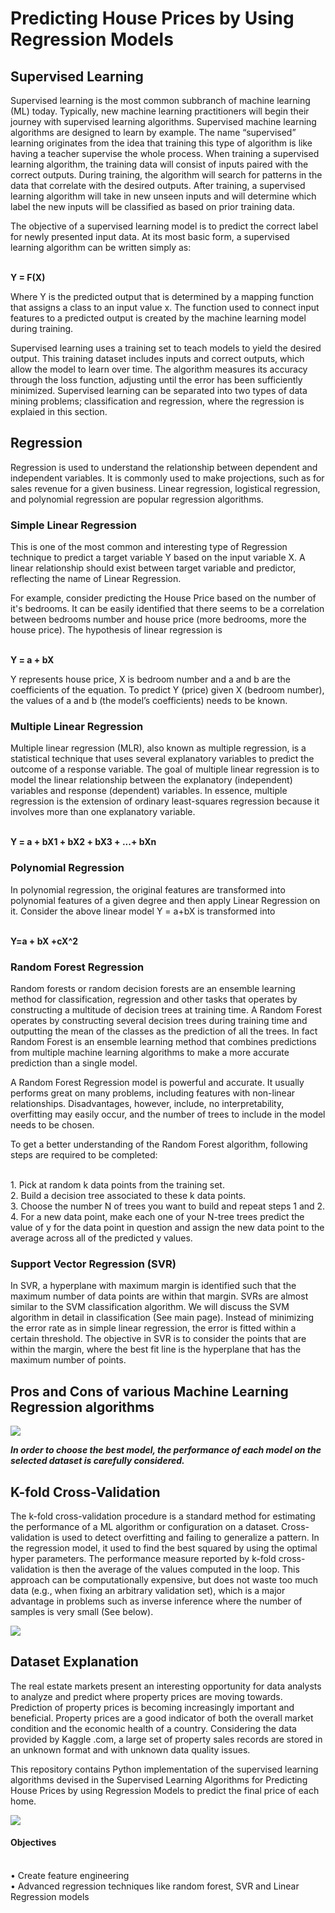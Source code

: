 # Predicting House Prices by Using Regression Models
## Supervised Learning
Supervised learning is the most common subbranch of machine learning (ML) today. Typically, new machine learning practitioners will begin their journey with supervised learning algorithms. Supervised machine learning algorithms are designed to learn by example. The name “supervised” learning originates from the idea that training this type of algorithm is like having a teacher supervise the whole process. When training a supervised learning algorithm, the training data will consist of inputs paired with the correct outputs. During training, the algorithm will search for patterns in the data that correlate with the desired outputs. After training, a supervised learning algorithm will take in new unseen inputs and will determine which label the new inputs will be classified as based on prior training data. 

The objective of a supervised learning model is to predict the correct label for newly presented input data. At its most basic form, a supervised learning algorithm can be written simply as:

<br /> **Y = F(X)** 
 
Where Y is the predicted output that is determined by a mapping function that assigns a class to an input value x. The function used to connect input features to a predicted output is created by the machine learning model during training.

Supervised learning uses a training set to teach models to yield the desired output. This training dataset includes inputs and correct outputs, which allow the model to learn over time. The algorithm measures its accuracy through the loss function, adjusting until the error has been sufficiently minimized. Supervised learning can be separated into two types of data mining problems; classification and regression, where the regression is explaied in this section.

## Regression
Regression is used to understand the relationship between dependent and independent variables. It is commonly used to make projections, such as for sales revenue for a given business. Linear regression, logistical regression, and polynomial regression are popular regression algorithms.

### Simple Linear Regression
This is one of the most common and interesting type of Regression technique to predict a target variable Y based on the input variable X. A linear relationship should exist between target variable and predictor, reflecting the name of Linear Regression.

For example, consider predicting the House Price based on the number of it's bedrooms. It can be easily identified that there seems to be a correlation between bedrooms number and house price (more bedrooms, more the house price). The hypothesis of linear regression is

<br /> **Y = a + bX**
 
Y represents house price, X is bedroom number and a and b are the coefficients of the equation. To predict Y (price) given X (bedroom number), the values of a and b (the model’s coefficients) needs to be known.

### Multiple Linear Regression
Multiple linear regression (MLR), also known as multiple regression, is a statistical technique that uses several explanatory variables to predict the outcome of a response variable. The goal of multiple linear regression is to model the linear relationship between the explanatory (independent) variables and response (dependent) variables. In essence, multiple regression is the extension of ordinary least-squares regression because it involves more than one explanatory variable. 

<br /> **Y = a + bX1 + bX2 + bX3 + ...+ bXn**

### Polynomial Regression
In polynomial regression, the original features are transformed into polynomial features of a given degree and then apply Linear Regression on it. Consider the above linear model Y = a+bX is transformed into 

<br /> **Y=a + bX +cX^2**

### Random Forest Regression
Random forests or random decision forests are an ensemble learning method for classification, regression and other tasks that operates by constructing a multitude of decision trees at training time. A Random Forest operates by constructing several decision trees during training time and outputting the mean of the classes as the prediction of all the trees. In fact Random Forest is an ensemble learning method that combines predictions from multiple machine learning algorithms to make a more accurate prediction than a single model.

A Random Forest Regression model is powerful and accurate. It usually performs great on many problems, including features with non-linear relationships. Disadvantages, however, include, no interpretability, overfitting may easily occur, and the number of trees to include in the model needs to be chosen.

To get a better understanding of the Random Forest algorithm, following steps are required to be completed:

<br /> 1.	Pick at random k data points from the training set.
<br /> 2.	Build a decision tree associated to these k data points.
<br /> 3.	Choose the number N of trees you want to build and repeat steps 1 and 2.
<br /> 4.	For a new data point, make each one of your N-tree trees predict the value of y for the data point in question and assign the new data point to the average across all of the predicted y values.

### Support Vector Regression (SVR)
In SVR, a hyperplane with maximum margin is identified such that the maximum number of data points are within that margin. SVRs are almost similar to the SVM classification algorithm. We will discuss the SVM algorithm in detail in classification (See main page). Instead of minimizing the error rate as in simple linear regression, the error is fitted within a certain threshold. The objective in SVR is to consider the points that are within the margin, where the best fit line is the hyperplane that has the maximum number of points.

## Pros and Cons of various Machine Learning Regression algorithms

![](images1.jpg)

***In order to choose the best model, the performance of each model on the selected dataset is carefully considered.***
 
## K-fold Cross-Validation
The k-fold cross-validation procedure is a standard method for estimating the performance of a ML algorithm or configuration on a dataset. Cross-validation is used to detect overfitting and failing to generalize a pattern. In the regression model, it used to find the best squared by using the optimal hyper parameters. The performance measure reported by k-fold cross-validation is then the average of the values computed in the loop. This approach can be computationally expensive, but does not waste too much data (e.g., when fixing an arbitrary validation set), which is a major advantage in problems such as inverse inference where the number of samples is very small (See below).

![](grid_search_cross_validation.jpg)

## Dataset Explanation 
The real estate markets present an interesting opportunity for data analysts to analyze and predict where property prices are moving towards. Prediction of property prices is becoming increasingly important and beneficial. Property prices are a good indicator of both the overall market condition and the economic health of a country. Considering the data provided by Kaggle .com, a large set of property sales records are stored in an unknown format and with unknown data quality issues.

This repository contains Python implementation of the supervised learning algorithms devised in the Supervised Learning Algorithms for Predicting House Prices by using Regression Models to predict the final price of each home.

![](images.jpg)

#### Objectives
<br /> •	Create feature engineering 
<br /> •	Advanced regression techniques like random forest, SVR and Linear Regression models
 
